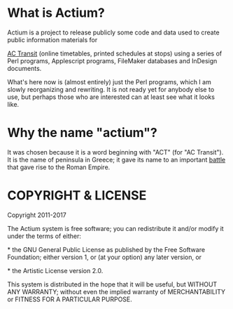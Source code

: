 # What is Actium?

Actium is a project to release publicly some code and data used to
create public information materials for

[AC Transit](http://www.actransit.org) (online timetables, printed
schedules at stops) using a series of Perl programs, Applescript
programs, FileMaker databases and  InDesign documents.

What's here now is (almost entirely) just the Perl programs, which I am
slowly reorganizing and rewriting. It is not ready yet for anybody else
to use, but perhaps those who are interested can at least see what it
looks like.

# Why the name "actium"?

It was chosen because it is a word beginning with "ACT" (for "AC
Transit").  It is the name of peninsula in Greece; it gave its name to
an  important  [battle](https://en.wikipedia.org/wiki/Battle_of_Actium)
that gave rise to the Roman Empire.

# COPYRIGHT & LICENSE

Copyright 2011-2017

The Actium system is free software; you can redistribute it and/or
modify it under the terms of either:

\* the GNU General Public License as published by the Free Software
Foundation; either version 1, or (at your option) any later version, or

\* the Artistic License version 2.0.

This system is distributed in the hope that it will be useful, but
WITHOUT  ANY WARRANTY; without even the implied warranty of
MERCHANTABILITY or  FITNESS FOR A PARTICULAR PURPOSE.
